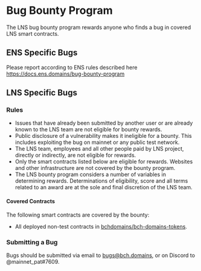 # Bug Bounty Program

The LNS bug bounty program rewards anyone who finds a bug in covered LNS smart contracts.

## ENS Specific Bugs 

Please report according to ENS rules described here https://docs.ens.domains/bug-bounty-program

## LNS Specific Bugs

### Rules

* Issues that have already been submitted by another user or are already known to the LNS team are not eligible for bounty rewards.
* Public disclosure of a vulnerability makes it ineligible for a bounty. This includes exploiting the bug on mainnet or any public test network.
* The LNS team, employees and all other people paid by LNS project, directly or indirectly, are not eligible for rewards.
* Only the smart contracts listed below are eligible for rewards. Websites and other infrastructure are not covered by the bounty program.
* The LNS bounty program considers a number of variables in determining rewards. Determinations of eligibility, score and all terms related to an award are at the sole and final discretion of the LNS team.

#### Covered Contracts

The following smart contracts are covered by the bounty:

* All deployed non-test contracts in [bchdomains/bch-domains-tokens](https://github.com/bchdomains/bch-domains-tokens).

### Submitting a Bug

Bugs should be submitted via email to bugs@bch.domains, or on Discord to @mainnet_pat#7609.
